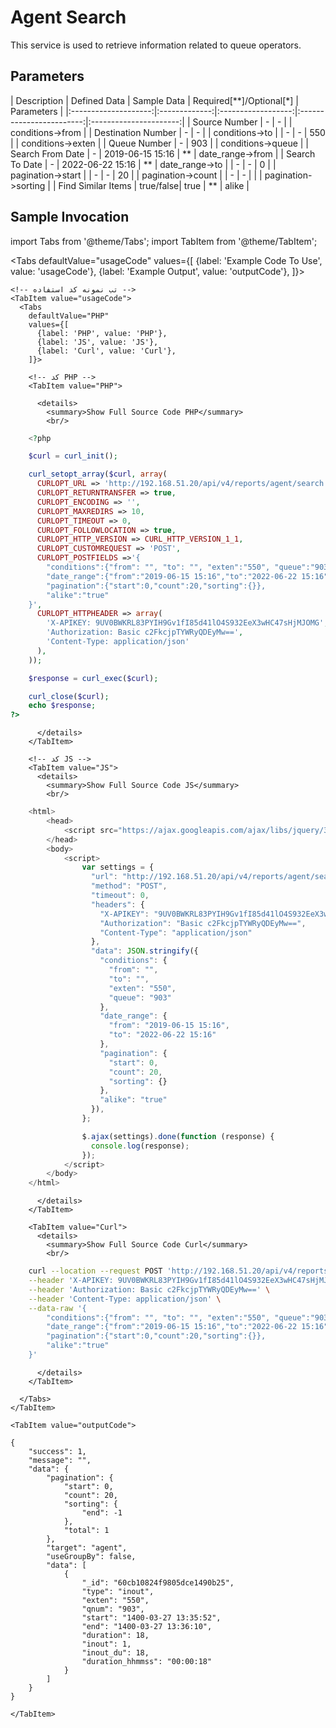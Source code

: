 
# Agent Search

This service is used to retrieve information related to queue operators.

## Parameters
<div class="custom-table">
| Description         | Defined Data  | Sample Data        | Required[**]/Optional[*] | Parameters            |
|:--------------------:|:-------------:|:------------------:|:------------------------:|:----------------------:|
| Source Number       |         -     |         -          |                          |   conditions->from     |
| Destination Number  |         -     |         -          |                          |   conditions->to       |
|         -            |         -     |        550         |                          |   conditions->exten    |
| Queue Number        |         -     |        903         |                          |   conditions->queue    |
| Search From Date    |         -     | 2019-06-15 15:16   |           **             |   date_range->from     |
| Search To Date      |         -     | 2022-06-22 15:16   |           **             |   date_range->to       |
|         -            |         -     |         0          |                          |   pagination->start    |
|         -            |         -     |        20          |                          |   pagination->count    |
|         -            |         -     |                    |                          |   pagination->sorting  |
| Find Similar Items  |     true/false|       true         |           **             |         alike          |
</div>


## Sample Invocation

<!--  -->


import Tabs from '@theme/Tabs';
import TabItem from '@theme/TabItem';

  <Tabs
    defaultValue="usageCode"
    values={[
     {label: 'Example Code To Use', value: 'usageCode'},
     {label: 'Example Output', value: 'outputCode'},
    ]}>

    <!-- تب نمونه کد استفاده -->
    <TabItem value="usageCode">
      <Tabs
        defaultValue="PHP"
        values={[
          {label: 'PHP', value: 'PHP'},
          {label: 'JS', value: 'JS'},
          {label: 'Curl', value: 'Curl'},
        ]}>

        <!-- کد PHP -->
        <TabItem value="PHP">
      
          <details>
            <summary>Show Full Source Code PHP</summary>
            <br/>

```php
	<?php

	$curl = curl_init();

	curl_setopt_array($curl, array(
	  CURLOPT_URL => 'http://192.168.51.20/api/v4/reports/agent/search',
	  CURLOPT_RETURNTRANSFER => true,
	  CURLOPT_ENCODING => '',
	  CURLOPT_MAXREDIRS => 10,
	  CURLOPT_TIMEOUT => 0,
	  CURLOPT_FOLLOWLOCATION => true,
	  CURLOPT_HTTP_VERSION => CURL_HTTP_VERSION_1_1,
	  CURLOPT_CUSTOMREQUEST => 'POST',
	  CURLOPT_POSTFIELDS =>'{
		"conditions":{"from": "", "to": "", "exten":"550", "queue":"903"},
		"date_range":{"from":"2019-06-15 15:16","to":"2022-06-22 15:16"},
		"pagination":{"start":0,"count":20,"sorting":{}},
		"alike":"true"
	}',
	  CURLOPT_HTTPHEADER => array(
		'X-APIKEY: 9UV0BWKRL83PYIH9Gv1fI85d41lO4S932EeX3wHC47sHjMJOMG',
		'Authorization: Basic c2FkcjpTYWRyQDEyMw==',
		'Content-Type: application/json'
	  ),
	));

	$response = curl_exec($curl);

	curl_close($curl);
	echo $response;
?>
```

          </details>
        </TabItem>

        <!-- کد JS -->
        <TabItem value="JS">
          <details>
            <summary>Show Full Source Code JS</summary>
            <br/>

```js
	<html>
		<head>
			<script src="https://ajax.googleapis.com/ajax/libs/jquery/3.5.1/jquery.min.js"></script>
		</head>
		<body>
			<script>
				var settings = {
				  "url": "http://192.168.51.20/api/v4/reports/agent/search",
				  "method": "POST",
				  "timeout": 0,
				  "headers": {
					"X-APIKEY": "9UV0BWKRL83PYIH9Gv1fI85d41lO4S932EeX3wHC47sHjMJOMG",
					"Authorization": "Basic c2FkcjpTYWRyQDEyMw==",
					"Content-Type": "application/json"
				  },
				  "data": JSON.stringify({
					"conditions": {
					  "from": "",
					  "to": "",
					  "exten": "550",
					  "queue": "903"
					},
					"date_range": {
					  "from": "2019-06-15 15:16",
					  "to": "2022-06-22 15:16"
					},
					"pagination": {
					  "start": 0,
					  "count": 20,
					  "sorting": {}
					},
					"alike": "true"
				  }),
				};

				$.ajax(settings).done(function (response) {
				  console.log(response);
				});
			</script>
		</body>
	</html>
```

          </details>
        </TabItem>

        <TabItem value="Curl">
          <details>
            <summary>Show Full Source Code Curl</summary>
            <br/>

```bash
	curl --location --request POST 'http://192.168.51.20/api/v4/reports/agent/search' \
	--header 'X-APIKEY: 9UV0BWKRL83PYIH9Gv1fI85d41lO4S932EeX3wHC47sHjMJOMG' \
	--header 'Authorization: Basic c2FkcjpTYWRyQDEyMw==' \
	--header 'Content-Type: application/json' \
	--data-raw '{
		"conditions":{"from": "", "to": "", "exten":"550", "queue":"903"},
		"date_range":{"from":"2019-06-15 15:16","to":"2022-06-22 15:16"},
		"pagination":{"start":0,"count":20,"sorting":{}},
		"alike":"true"
	}'
```

          </details>
        </TabItem>

      </Tabs>
    </TabItem>

    <TabItem value="outputCode">

```shell
{
    "success": 1,
    "message": "",
    "data": {
        "pagination": {
            "start": 0,
            "count": 20,
            "sorting": {
                "end": -1
            },
            "total": 1
        },
        "target": "agent",
        "useGroupBy": false,
        "data": [
            {
                "_id": "60cb10824f9805dce1490b25",
                "type": "inout",
                "exten": "550",
                "qnum": "903",
                "start": "1400-03-27 13:35:52",
                "end": "1400-03-27 13:36:10",
                "duration": 18,
                "inout": 1,
                "inout_du": 18,
                "duration_hhmmss": "00:00:18"
            }
        ]
    }
}
```
    </TabItem>

  </Tabs>
